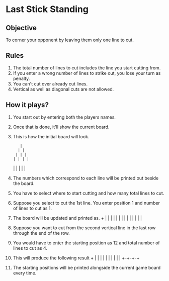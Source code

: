 #          Last Stick Standing

## Objective
To corner your opponent by leaving them only one line to cut.

## Rules
 1. The total number of lines to cut includes the line you start cutting from.
 2. If you enter a wrong number of lines to strike out, you lose your turn as penalty.
 3. You can't cut over already cut lines.
 4. Vertical as well as diagonal cuts are not allowed.

## How it plays?
 1. You start out by entering both the players names.
 2. Once that is done, it'll show the current board.
 3. This is how the initial board will look.

           |
          | |
         | | |
        | | | |
       | | | | |

 4. The numbers which correspond to each line will be printed out beside the board.
 5. You have to select where to start cutting and how many total lines to cut.
 6. Suppose you select to cut the 1st line. You enter position 1 and number of lines to cut as 1.
 7. The board will be updated and printed as.
          +
         | |
        | | |
       | | | |
      | | | | |

 8. Suppose you want to cut from the second vertical line in the last row through the end of the row.
 9. You would have to enter the starting position as 12 and total number of lines to cut as 4.
 10. This will produce the following result
          +
         | |
        | | |
       | | | |
      | +-+-+-+

 11. The starting positions will be printed alongside the current game board every time.

